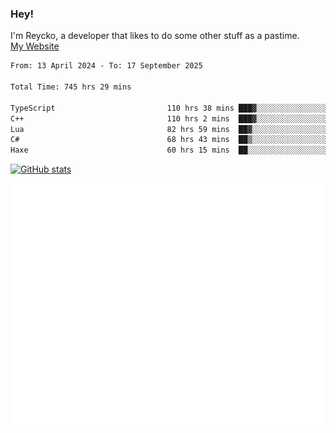 ### Hey!
I'm Reycko, a developer that likes to do some other stuff as a pastime.  
[My Website](https://reycko.root.sx)

<!--START_SECTION:wakasection-->

```txt
From: 13 April 2024 - To: 17 September 2025

Total Time: 745 hrs 29 mins

TypeScript                         110 hrs 38 mins ███▓░░░░░░░░░░░░░░░░░░░░░   14.16 %
C++                                110 hrs 2 mins  ███▓░░░░░░░░░░░░░░░░░░░░░   14.09 %
Lua                                82 hrs 59 mins  ██▓░░░░░░░░░░░░░░░░░░░░░░   10.63 %
C#                                 68 hrs 43 mins  ██▒░░░░░░░░░░░░░░░░░░░░░░   08.80 %
Haxe                               60 hrs 15 mins  ██░░░░░░░░░░░░░░░░░░░░░░░   07.72 %
```

<!--END_SECTION:wakasection-->

[![GitHub stats](https://github-readme-stats.vercel.app/api?username=Reycko&show_icons=true&theme=dark&hide_title=true&count_private=true)](https://github.com/anuraghazra/github-readme-stats)

![Metrics](/github-metrics.svg)
